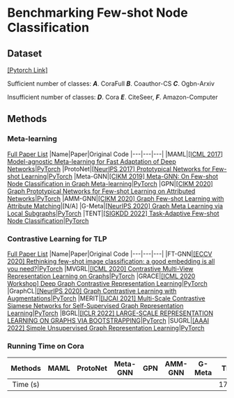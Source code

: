 # Benchmarking Few-shot Node Classification

## Dataset 
[[Pytorch Link]](https://pytorch-geometric.readthedocs.io/en/latest/modules/datasets.html)

Sufficient number of classes: ***A***. CoraFull    ***B***. Coauthor-CS    ***C***. Ogbn-Arxiv    

Insufficient number of classes: ***D***. Cora    ***E***. CiteSeer, ***F***. Amazon-Computer

## Methods
### Meta-learning 
[Full Paper List](https://github.com/kaize0409/awesome-few-shot-gnn)
|Name|Paper|Original Code
|---|---|---|
|MAML|[[ICML 2017] Model-agnostic Meta-learning for Fast Adaptation of Deep Networks](http://proceedings.mlr.press/v70/finn17a/finn17a.pdf)|[PyTorch](https://github.com/dragen1860/MAML-Pytorch)
|ProtoNet|[[NeurIPS 2017] Prototypical Networks for Few-shot Learning](https://proceedings.neurips.cc/paper/2017/file/cb8da6767461f2812ae4290eac7cbc42-Paper.pdf)|[PyTorch](https://github.com/sicara/easy-few-shot-learning)
|Meta-GNN|[[CIKM 2019] Meta-GNN: On Few-shot Node Classification in Graph Meta-learning](https://arxiv.org/pdf/1905.09718.pdf)|[PyTorch](https://github.com/ChengtaiCao/Meta-GNN)
|GPN|[[CIKM 2020] Graph Prototypical Networks for Few-shot Learning on Attributed Networks](https://arxiv.org/pdf/2006.12739.pdf)|[PyTorch](https://github.com/kaize0409/GPN_Graph-Few-shot)
|AMM-GNN|[[CIKM 2020] Graph Few-shot Learning with Attribute Matching](http://www.public.asu.edu/~kding9/pdf/CIKM2020_AMM.pdf)|[N/A]
|G-Meta|[[NeurIPS 2020] Graph Meta Learning via Local Subgraphs](https://arxiv.org/pdf/2006.07889.pdf)|[PyTorch](https://github.com/mims-harvard/G-Meta)
|TENT|[[SIGKDD 2022] Task-Adaptive Few-shot Node Classification](https://arxiv.org/pdf/2206.11972.pdf)|[PyTorch](https://github.com/SongW-SW/TENT)

### Contrastive Learning for TLP
[Full Paper List](https://github.com/ChandlerBang/awesome-self-supervised-gnn)
|Name|Paper|Original Code
|---|---|---|
|FT-GNN|[[ECCV 2020] Rethinking few-shot image classification: a good embedding is all you need?](https://link.springer.com/chapter/10.1007/978-3-030-58568-6_16)|[PyTorch](https://github.com/WangYueFt/rfs)
|MVGRL|[[ICML 2020] Contrastive Multi-View Representation Learning on Graphs](https://arxiv.org/pdf/2006.05582.pdf)|[PyTorch](https://github.com/kavehhassani/mvgrl)
|GRACE|[[ICML 2020 Workshop] Deep Graph Contrastive Representation Learning](https://arxiv.org/pdf/2006.04131.pdf)|[PyTorch](https://github.com/CRIPAC-DIG/GRACE)
|GraphCL|[[NeurIPS 2020] Graph Contrastive Learning with Augmentations](https://arxiv.org/pdf/2010.13902.pdf)|[PyTorch](https://github.com/Shen-Lab/GraphCL)
|MERIT|[[IJCAI 2021] Multi-Scale Contrastive Siamese Networks for Self-Supervised Graph Representation Learning](https://www.ijcai.org/proceedings/2021/0204.pdf)|[PyTorch](https://github.com/GRAND-Lab/MERIT)
|BGRL|[[ICLR 2022] LARGE-SCALE REPRESENTATION LEARNING ON GRAPHS VIA BOOTSTRAPPING](https://arxiv.org/pdf/2102.06514.pdf)|[PyTorch](https://github.com/Namkyeong/BGRL_Pytorch)
|SUGRL|[[AAAI 2022] Simple Unsupervised Graph Representation Learning](https://openreview.net/pdf?id=rFbR4Fv-D6-)|[PyTorch](https://github.com/YujieMo/SUGRL)

### Running Time on Cora
|  Methods | MAML | ProtoNet | Meta-GNN | GPN | AMM-GNN | G-Meta | TENT | MVGRL | GraphCL | Grace |  MERIT | SUGRL |
|:--------:|:----:|:--------:|:--------:|:---:|:-------:|:------:|:----:|:-----:|:-------:|:-----:|:------:|:-----:|
| Time (s) |      |          |          |     |         |        | 176.83     | 90.40 |  55.57  | 11.62 | 869.56 |  7.17 |





